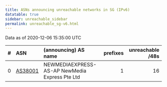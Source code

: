 ```yaml
---
title: ASNs announcing unreachable networks in SG (IPv6)
datatable: true
sidebar: unreachable_sidebar
permalink: unreachable_sg-v6.html
---
```


Data as of 2020-12-06 15:35:00 UTC


<div class="datatable-begin"></div>

|   # | ASN                                    | (announcing) AS name                           |   prefixes |   unreachable /48s |
|----:|:---------------------------------------|:-----------------------------------------------|-----------:|-------------------:|
|   0 | [AS38001](unreachable_AS38001-v6.html) | NEWMEDIAEXPRESS-AS-AP NewMedia Express Pte Ltd |          1 |                 16 |

<div class="datatable-end"></div>